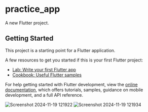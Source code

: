 # practice_app

A new Flutter project.

## Getting Started

This project is a starting point for a Flutter application.

A few resources to get you started if this is your first Flutter project:

- [Lab: Write your first Flutter app](https://docs.flutter.dev/get-started/codelab)
- [Cookbook: Useful Flutter samples](https://docs.flutter.dev/cookbook)

For help getting started with Flutter development, view the
[online documentation](https://docs.flutter.dev/), which offers tutorials,
samples, guidance on mobile development, and a full API reference.

![Screenshot 2024-11-19 121922](https://github.com/user-attachments/assets/898220f3-3f8d-409d-b452-7f02ccae177c)
![Screenshot 2024-11-19 121934](https://github.com/user-attachments/assets/977781b0-9e09-4a55-a8e0-5bdf7407f2af)
